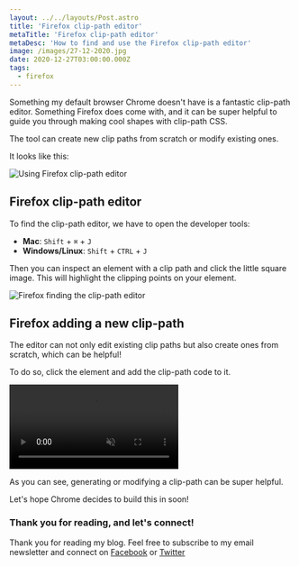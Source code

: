```yaml
---
layout: ../../layouts/Post.astro
title: 'Firefox clip-path editor'
metaTitle: 'Firefox clip-path editor'
metaDesc: 'How to find and use the Firefox clip-path editor'
image: /images/27-12-2020.jpg
date: 2020-12-27T03:00:00.000Z
tags:
  - firefox
---
```


Something my default browser Chrome doesn't have is a fantastic clip-path editor.
Something Firefox does come with, and it can be super helpful to guide you through making cool shapes with clip-path CSS.

The tool can create new clip paths from scratch or modify existing ones.

It looks like this:

![Using Firefox clip-path editor](https://cdn.hashnode.com/res/hashnode/image/upload/v1608660230167/Q01xs05jh.gif)

## Firefox clip-path editor

To find the clip-path editor, we have to open the developer tools:

- **Mac**: `Shift` + `⌘` + `J`
- **Windows/Linux**: `Shift` + `CTRL` + `J`

Then you can inspect an element with a clip path and click the little square image.
This will highlight the clipping points on your element.

![Firefox finding the clip-path editor](https://cdn.hashnode.com/res/hashnode/image/upload/v1608659804268/iVrS_29uP.gif)

## Firefox adding a new clip-path

The editor can not only edit existing clip paths but also create ones from scratch, which can be helpful!

To do so, click the element and add the clip-path code to it.

<video autoplay loop muted playsinline>
  <source src="https://res.cloudinary.com/daily-dev-tips/video/upload/q_auto/clip_pa4syq.webm" type="video/webm" />
  <source src="https://res.cloudinary.com/daily-dev-tips/video/upload/q_auto/clip_kh41nu.mp4" type="video/mp4" />
</video>

As you can see, generating or modifying a clip-path can be super helpful.

Let's hope Chrome decides to build this in soon!

### Thank you for reading, and let's connect!

Thank you for reading my blog. Feel free to subscribe to my email newsletter and connect on [Facebook](https://www.facebook.com/DailyDevTipsBlog) or [Twitter](https://twitter.com/DailyDevTips1)
